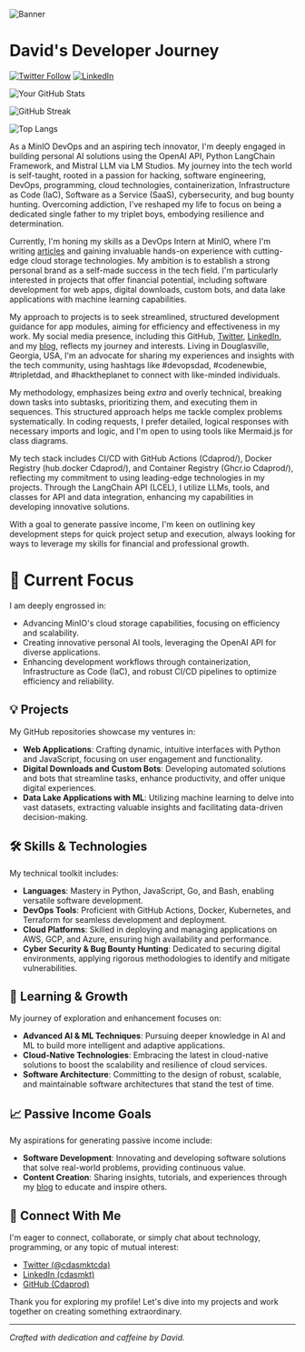![Banner](B419057C-FD73-4687-808C-F3719C7CA4BD.png)

# David's Developer Journey

[![Twitter Follow](https://img.shields.io/twitter/follow/cdasmktcda?style=social)](https://twitter.com/cdasmktcda)
[![LinkedIn](https://img.shields.io/badge/LinkedIn-cdasmkt-blue?style=flat&logo=linkedin)](https://www.linkedin.com/in/cdasmkt/)

![Your GitHub Stats](https://github-readme-stats.vercel.app/api?username=Cdaprod&show_icons=true&theme=radical)

![GitHub Streak](https://github-readme-streak-stats.herokuapp.com/?user=Cdaprod&theme=dark)

![Top Langs](https://github-readme-stats.vercel.app/api/top-langs/?username=Cdaprod&layout=compact&theme=vision-friendly-dark)



As a MinIO DevOps and an aspiring tech innovator, I'm deeply engaged in building personal AI solutions using the OpenAI API, Python LangChain Framework, and Mistral LLM via LM Studios. My journey into the tech world is self-taught, rooted in a passion for hacking, software engineering, DevOps, programming, cloud technologies, containerization, Infrastructure as Code (IaC), Software as a Service (SaaS), cybersecurity, and bug bounty hunting. Overcoming addiction, I've reshaped my life to focus on being a dedicated single father to my triplet boys, embodying resilience and determination.

Currently, I'm honing my skills as a DevOps Intern at MinIO, where I'm writing [articles](https://blog.min.io/author/david-cannan) and gaining invaluable hands-on experience with cutting-edge cloud storage technologies. My ambition is to establish a strong personal brand as a self-made success in the tech field. I'm particularly interested in projects that offer financial potential, including software development for web apps, digital downloads, custom bots, and data lake applications with machine learning capabilities.

My approach to projects is to seek streamlined, structured development guidance for app modules, aiming for efficiency and effectiveness in my work. My social media presence, including this GitHub, [Twitter](https://x.com/cdasmktcda), [LinkedIn](https://linkedin.com/in/cdasmkt), and my [blog](https://Sanity.Cdaprod.dev), reflects my journey and interests. Living in Douglasville, Georgia, USA, I'm an advocate for sharing my experiences and insights with the tech community, using hashtags like #devopsdad, #codenewbie, #tripletdad, and #hacktheplanet to connect with like-minded individuals.

My methodology, emphasizes being *extra* and overly technical, breaking down tasks into subtasks, prioritizing them, and executing them in sequences. This structured approach helps me tackle complex problems systematically. In coding requests, I prefer detailed, logical responses with necessary imports and logic, and I'm open to using tools like Mermaid.js for class diagrams.

My tech stack includes CI/CD with GitHub Actions (Cdaprod/), Docker Registry (hub.docker Cdaprod/), and Container Registry (Ghcr.io Cdaprod/), reflecting my commitment to using leading-edge technologies in my projects. Through the LangChain API (LCEL), I utilize LLMs, tools, and classes for API and data integration, enhancing my capabilities in developing innovative solutions.

With a goal to generate passive income, I'm keen on outlining key development steps for quick project setup and execution, always looking for ways to leverage my skills for financial and professional growth.


# 🚀 Current Focus

I am deeply engrossed in:
- Advancing MinIO's cloud storage capabilities, focusing on efficiency and scalability.
- Creating innovative personal AI tools, leveraging the OpenAI API for diverse applications.
- Enhancing development workflows through containerization, Infrastructure as Code (IaC), and robust CI/CD pipelines to optimize efficiency and reliability.

## 💡 Projects

My GitHub repositories showcase my ventures in:
- **Web Applications**: Crafting dynamic, intuitive interfaces with Python and JavaScript, focusing on user engagement and functionality.
- **Digital Downloads and Custom Bots**: Developing automated solutions and bots that streamline tasks, enhance productivity, and offer unique digital experiences.
- **Data Lake Applications with ML**: Utilizing machine learning to delve into vast datasets, extracting valuable insights and facilitating data-driven decision-making.

## 🛠 Skills & Technologies

My technical toolkit includes:
- **Languages**: Mastery in Python, JavaScript, Go, and Bash, enabling versatile software development.
- **DevOps Tools**: Proficient with GitHub Actions, Docker, Kubernetes, and Terraform for seamless development and deployment.
- **Cloud Platforms**: Skilled in deploying and managing applications on AWS, GCP, and Azure, ensuring high availability and performance.
- **Cyber Security & Bug Bounty Hunting**: Dedicated to securing digital environments, applying rigorous methodologies to identify and mitigate vulnerabilities.

## 🌱 Learning & Growth

My journey of exploration and enhancement focuses on:
- **Advanced AI & ML Techniques**: Pursuing deeper knowledge in AI and ML to build more intelligent and adaptive applications.
- **Cloud-Native Technologies**: Embracing the latest in cloud-native solutions to boost the scalability and resilience of cloud services.
- **Software Architecture**: Committing to the design of robust, scalable, and maintainable software architectures that stand the test of time.

## 📈 Passive Income Goals

My aspirations for generating passive income include:
- **Software Development**: Innovating and developing software solutions that solve real-world problems, providing continuous value.
- **Content Creation**: Sharing insights, tutorials, and experiences through my [blog](https://Sanity.Cdaprod.dev) to educate and inspire others.

## 🤝 Connect With Me

I'm eager to connect, collaborate, or simply chat about technology, programming, or any topic of mutual interest:
- [Twitter (@cdasmktcda)](https://twitter.com/cdasmktcda)
- [LinkedIn (cdasmkt)](https://www.linkedin.com/in/cdasmkt/)
- [GitHub (Cdaprod)](https://github.com/Cdaprod)

Thank you for exploring my profile! Let's dive into my projects and work together on creating something extraordinary.

---

*Crafted with dedication and caffeine by David.*
